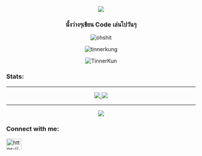 <p align="center">
  <img src="https://readme-typing-svg.herokuapp.com?color=%2300F722&size=35&center=true&lines=Hi+%F0%9F%91%8B%2C+I'm+TinnerKun">
</p>
<h3 align="center">นั้งว่างๆเขียน Code เล่นไปวันๆ</h3>

<p align="center"> <img src="https://count.getloli.com/get/@TinnerKun?theme=gelbooru-h" alt="ohshit" /> </p>

<p align="center"><img src="https://cdn.discordapp.com/attachments/889652344202088458/1027180535199567892/116.png" alt="tinnerkung" /></a> </p>

<p align="center"><img src="https://metrics.lecoq.io/TinnerKun?template=classic&base.header=0&base.activity=0&base.community=0&base.repositories=0&base.metadata=0&lines=1&languages=1&followup=1&achievements=1&pagespeed=1&languages.limit=8&languages.threshold=0%25&languages.colors=github&languages.sections=most-used&languages.indepth=false&languages.analysis.timeout=15&languages.categories=markup%2C%20programming&languages.recent.categories=markup%2C%20programming&languages.recent.load=300&languages.recent.days=14&followup.sections=repositories&followup.indepth=false&achievements.threshold=X&achievements.secrets=true&achievements.display=compact&achievements.limit=0&pagespeed.url=.user.website&pagespeed.detailed=false&pagespeed.screenshot=false&config.timezone=Asia%2FBangkok" alt="TinnerKun"/></p>

<h3 align="left">Stats:</h3>

  <hr>
  <p align="center">
  <a href="https://sycer.network">
        <img src="https://discord.c99.nl/widget/theme-1/426732291377725441.png">
        <img src="https://discord.c99.nl/widget/theme-1/820131097835732995.png">
   </a>
  </p>
  <hr>
  <p align="center">
  <a href="https://discord.gg/hGZ3HxCJER">
    <img src="https://img.shields.io/discord/699832081643077662?label=Sycer%20Network%20%E0%B8%8A%E0%B8%B8%E0%B8%A1%E0%B8%8A%E0%B8%99%E0%B8%AA%E0%B8%B2%E0%B8%98%E0%B8%B2%E0%B8%A3%E0%B8%93%E0%B8%B0&style=flat-square">
    </a>
  </p>


<h3 align="left">Connect with me:</h3>
<p align="left">
<a href="https://discord.gg/sycer" target="blank"><img align="center" src="https://raw.githubusercontent.com/rahuldkjain/github-profile-readme-generator/master/src/images/icons/Social/discord.svg" alt="https://discord.gg/sycer" height="30" width="40" /></a>
</p>
